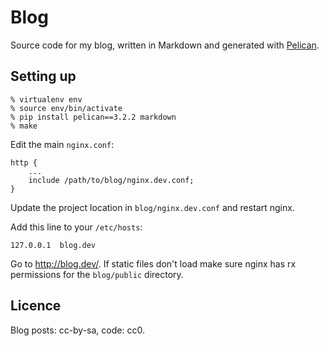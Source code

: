 # Blog

Source code for my blog, written in Markdown and generated with [Pelican][].

## Setting up

    % virtualenv env
    % source env/bin/activate
    % pip install pelican==3.2.2 markdown
    % make

Edit the main `nginx.conf`:

    http {
        ...
        include /path/to/blog/nginx.dev.conf;
    }

Update the project location in `blog/nginx.dev.conf` and restart nginx.

Add this line to your `/etc/hosts`:

    127.0.0.1  blog.dev

Go to <http://blog.dev/>. If static files don't load make sure nginx has rx
permissions for the `blog/public` directory.

## Licence

Blog posts: cc-by-sa, code: cc0.

  [Pelican]: http://getpelican.com
